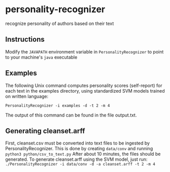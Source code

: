 # personality-recognizer
recognize personality of authors based on their text
## Instructions
Modify the `JAVAPATH` environment variable in `PersonalityRecognizer` to point to your machine's `java` executable
## Examples
The following Unix command computes personality scores (self-report) for each text in the examples directory, using standardized SVM models trained on written language:

`PersonalityRecognizer -i examples -d -t 2 -m 4`

The output of this command can be found in the file output.txt.
## Generating cleanset.arff
First, cleanset.csv must be converted into text files to be ingested by PersonalityRecognizer. This is done by creating `data/conv` and running `python3 python/csv_to_text.py`
After about 10 minutes, the files should be generated. To generate cleanset.arff using the SVM model, just run: 
`./PersonalityRecognizer -i data/conv -d -a cleanset.arff -t 2 -m 4`
